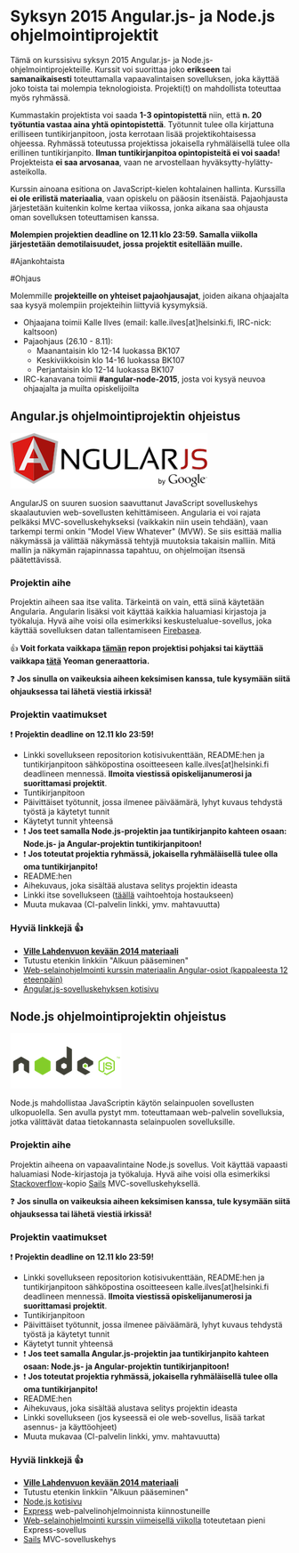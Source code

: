 # Syksyn 2015 Angular.js- ja Node.js ohjelmointiprojektit

Tämä on kurssisivu syksyn 2015 Angular.js- ja Node.js-ohjelmointiprojekteille. Kurssit voi suorittaa joko **erikseen** tai **samanaikaisesti** toteuttamalla vapaavalintaisen sovelluksen, joka käyttää joko toista tai molempia teknologioista. Projekti(t) on mahdollista toteuttaa myös ryhmässä.

Kummastakin projektista voi saada **1-3 opintopistettä** niin, että **n. 20 työtuntia vastaa aina yhtä opintopistettä**. Työtunnit tulee olla kirjattuna erilliseen tuntikirjanpitoon, josta kerrotaan lisää projektikohtaisessa ohjeessa. Ryhmässä toteutussa projektissa jokaisella ryhmäläisellä tulee olla erillinen tuntikirjanpito. **Ilman tuntikirjanpitoa opintopisteitä ei voi saada!** Projekteista **ei saa arvosanaa**, vaan ne arvostellaan hyväksytty-hylätty-asteikolla.

Kurssin ainoana esitiona on JavaScript-kielen kohtalainen hallinta. Kurssilla **ei ole erilistä materiaalia**, vaan opiskelu on pääosin itsenäistä. Pajaohjausta järjestetään kuitenkin kolme kertaa viikossa, jonka aikana saa ohjausta oman sovelluksen toteuttamisen kanssa. 

**Molempien projektien deadline on 12.11 klo 23:59. Samalla viikolla järjestetään demotilaisuudet, jossa projektit esitellään muille.**

#Ajankohtaista

#Ohjaus

Molemmille **projekteille on yhteiset pajaohjausajat**, joiden aikana ohjaajalta saa kysyä molempiin projekteihin liittyviä kysymyksiä. 

* Ohjaajana toimii Kalle Ilves (email: kalle.ilves[at]helsinki.fi, IRC-nick: kaltsoon)
* Pajaohjaus (26.10 - 8.11):
  * Maanantaisin klo 12-14 luokassa BK107
  * Keskiviikkoisin klo 14-16 luokassa BK107
  * Perjantaisin klo 12-14 luokassa BK107
* IRC-kanavana toimii **#angular-node-2015**, josta voi kysyä neuvoa ohjaajalta ja muilta opiskelijoilta

## Angular.js ohjelmointiprojektin ohjeistus

![Angular.js](https://raw.githubusercontent.com/Kaltsoon/AngularJS-ja-NodeJS-ohjelmointiprojekti-s2015/master/images/AngularJS-large.png)  

AngularJS on suuren suosion saavuttanut JavaScript sovelluskehys skaalautuvien web-sovellusten kehittämiseen.
Angularia ei voi rajata pelkäksi MVC-sovelluskehykseksi (vaikkakin niin usein tehdään), vaan tarkempi termi onkin "Model View Whatever" (MVW). Se siis esittää mallia näkymässä ja välittää näkymässä tehtyjä muutoksia takaisin malliin. Mitä mallin ja näkymän rajapinnassa tapahtuu, on ohjelmoijan itsensä päätettävissä. 

### Projektin aihe

Projektin aiheen saa itse valita. Tärkeintä on vain, että siinä käytetään Angularia. Angularin lisäksi voit käyttää kaikkia haluamiasi kirjastoja ja työkaluja. Hyvä aihe voisi olla esimerkiksi keskustelualue-sovellus, joka käyttää sovelluksen datan tallentamiseen [Firebasea](https://www.firebase.com/).

:thumbsup: **Voit forkata vaikkapa [tämän](https://github.com/Kaltsoon/Angular-boilerplate) repon projektisi pohjaksi tai käyttää vaikkapa [tätä](https://github.com/yeoman/generator-angular) Yeoman generaattoria.**

:question: **Jos sinulla on vaikeuksia aiheen keksimisen kanssa, tule kysymään siitä ohjauksessa tai lähetä viestiä irkissä!**

### Projektin vaatimukset

:exclamation: **Projektin deadline on 12.11 klo 23:59!**

* Linkki sovellukseen repositorion kotisivukenttään, README:hen ja tuntikirjanpitoon sähköpostina osoitteeseen kalle.ilves[at]helsinki.fi deadlineen mennessä. **Ilmoita viestissä opiskelijanumerosi ja suorittamasi projektit**.
* Tuntikirjanpitoon
 * Päivittäiset työtunnit, jossa ilmenee päiväämärä, lyhyt kuvaus tehdystä työstä ja käytetyt tunnit
 * Käytetyt tunnit yhteensä
 * :exclamation: **Jos teet samalla Node.js-projektin jaa tuntikirjanpito kahteen osaan: Node.js- ja Angular-projektin tuntikirjanpitoon!**
 * :exclamation: **Jos toteutat projektia ryhmässä, jokaisella ryhmäläisellä tulee olla oma tuntikirjanpito!**
* README:hen
 * Aihekuvaus, joka sisältää alustava selitys projektin ideasta
 * Linkki itse sovellukseen ([täällä](https://github.com/tuhoojabotti/AngularJS-ohjelmointiprojekti-k2014/blob/master/material/starting.md#hostaus) vaihtoehtoja hostaukseen)
 * Muuta mukavaa (CI-palvelin linkki, ymv. mahtavuutta)

### Hyviä linkkejä :thumbsup:

* **[Ville Lahdenvuon kevään 2014 materiaali](https://github.com/tuhoojabotti/AngularJS-ohjelmointiprojekti-k2014#materiaali)**
 * Tutustu etenkin linkkiin "Alkuun pääseminen" 
* [Web-selainohjelmointi kurssin materiaalin Angular-osiot (kappaleesta 12 eteenpäin)](http://web-selainohjelmointi.github.io/#12-Sovelluksen-rakenteen-hallinta:-AngularJS)
* [Angular.js-sovelluskehyksen kotisivu](https://angularjs.org)

## Node.js ohjelmointiprojektin ohjeistus

![Node.js](https://raw.githubusercontent.com/Kaltsoon/AngularJS-ja-NodeJS-ohjelmointiprojekti-s2015/master/images/nodejs-logo.png)

Node.js mahdollistaa JavaScriptin käytön selainpuolen sovellusten ulkopuolella. Sen avulla pystyt mm. toteuttamaan web-palvelin sovelluksia, jotka välittävät dataa tietokannasta selainpuolen sovelluksille.

### Projektin aihe

Projektin aiheena on vapaavalintaine Node.js sovellus. Voit käyttää vapaasti haluamiasi Node-kirjastoja ja työkaluja. Hyvä aihe voisi olla esimerkiksi [Stackoverflow](http://stackoverflow.com/)-kopio [Sails](http://sailsjs.org/) MVC-sovelluskehyksellä.

:question: **Jos sinulla on vaikeuksia aiheen keksimisen kanssa, tule kysymään siitä ohjauksessa tai lähetä viestiä irkissä!**

### Projektin vaatimukset

:exclamation: **Projektin deadline on 12.11 klo 23:59!**

* Linkki sovellukseen repositorion kotisivukenttään, README:hen ja tuntikirjanpitoon sähköpostina osoitteeseen kalle.ilves[at]helsinki.fi deadlineen mennessä. **Ilmoita viestissä opiskelijanumerosi ja suorittamasi projektit**.
* Tuntikirjanpitoon
 * Päivittäiset työtunnit, jossa ilmenee päiväämärä, lyhyt kuvaus tehdystä työstä ja käytetyt tunnit
 * Käytetyt tunnit yhteensä
 * :exclamation: **Jos teet samalla Angular.js-projektin jaa tuntikirjanpito kahteen osaan: Node.js- ja Angular-projektin tuntikirjanpitoon!**
 * :exclamation: **Jos toteutat projektia ryhmässä, jokaisella ryhmäläisellä tulee olla oma tuntikirjanpito!**
* README:hen
 * Aihekuvaus, joka sisältää alustava selitys projektin ideasta
 * Linkki sovellukseen (jos kyseessä ei ole web-sovellus, lisää tarkat asennus- ja käyttöohjeet)
 * Muuta mukavaa (CI-palvelin linkki, ymv. mahtavuutta)

### Hyviä linkkejä :thumbsup:

* **[Ville Lahdenvuon kevään 2014 materiaali](https://github.com/tuhoojabotti/NodeJS-ohjelmointiprojekti-k2014#materiaali)**
 * Tutustu etenkin linkkiin "Alkuun pääseminen" 
* [Node.js kotisivu](https://nodejs.org/en/)
* [Express](http://expressjs.com/) web-palvelinohjelmoinnista kiinnostuneille
 * [Web-selainohjelmointi kurssin viimeisellä viikolla](http://web-selainohjelmointi.github.io/#21-Palvelinohjelmointia-JavaScriptill%C3%A4---Node.js-ja-Express) toteutetaan pieni Express-sovellus
* [Sails](http://sailsjs.org/) MVC-sovelluskehys 
